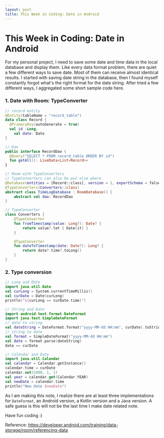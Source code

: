 ```yaml
---
layout: post
title: This Week in Coding: Date in Android  
---
```


# This Week in Coding: Date in Android 

For my personal project, I need to save some date and time data in the local database and display them. Like every data format problem, there are quiet a few different ways to save date. Most of them can receive almost identical results. I started with saving date string in the database, then I found myself constantly forgot what's the right format for the date string. After tried a few different ways, I aggregated some short sample code here. 

### 1. Date with Room: TypeConverter

```kotlin
// record entity 
@Entity(tableName = "record_table")
data class Record {
  @PrimaryKey(autoGenerate = true)
  val id :Long,
	val date: Date 
}

// Dao 
public interface RecordDao {
  @Query("SELECT * FROM record_table ORDER BY id") 
  fun getAll(): LiveData<List<Record>>
}

// Room with TypeConverters 
// TypeConverters can also be put else where 
@Database(entities = [Record::class], version = 1, exportSchema = false)
@TypeConverters(Converters::class)
abstract class TimeLogDatabase : RoomDatabase() {
    abstract val dao: RecordDao
}

// TypeConverter 
class Converters {
    @TypeConverter
    fun fromTimestamp(value: Long?): Date? {
        return value?.let { Date(it) }
    }

    @TypeConverter
    fun dateToTimestamp(date: Date?): Long? {
        return date?.time?.toLong()
    }
}
```

### 2. Type conversion

```kotlin
// Long and Date
import java.util.Date 
val curLong = System.currentTimeMillis() 
val curDate = Date(curLong)
println("${curLong == curDate.time}")

// String and Date 
import android.text.format.DateFormat
import java.text.SimpleDateFormat 
// date to string 
val dateString = DateFormat.format("yyyy-MM-dd HH:mm", curDate).toString()
// string to date 
val format = SimpleDateFormat("yyyy-MM-dd HH:mm")
val date = format.parse(dateString)
date == curDate 

// Calendar and Date 
import java.util.Calendar
val calendar = Calendar.getInstance()
calendar.time = curDate 
calendar.set(1990, 1, 1)
val year = calendar.get(Calendar.YEAR)
val newDate = calendar.time 
println("New date $newDate")
```

As I am making this note, I realize there are at least three implementations for `DateFormat`, an Android version, a Kotlin version and a Java version. A safe guess is this will not be the last time I make date related note. 

Have fun coding :) 



Reference: https://developer.android.com/training/data-storage/room/referencing-data 

